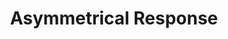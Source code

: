 ---
ee_id: '4416'
site: '1'
type: '2'
long_id: 2017-020 Asymmetrical Response
url: 2017-020-asymmetrical-response
title: 'Asymmetrical Response '
year: '2018'
medium: '120 page book, CD, script, plastic LP sleeve.   '
commission:
dims: 30 x 30 cm
pitch: MASSIVE CATALOG 4 MASSIVE SHOW
ps:
live_url:
related: |-
  [4380] [2017-004-asymmetrical-response-reader-srf-039] 2017-004 Asymmetrical Response Reader: The Kitchen (SRF-039)
  [4390] [2017-041-asymmetrical-response-reader-ibiza] 2017-041 Asymmetrical Response Reader: Ibiza (SRF-041)
youtube:
imgs: asymmetrical-response-2017-020-database-ih--AemK.jpg
subheading: "(Catalog)"
display_year: '2018'
download:
add_credit: 'w/ Olia Lialina. Design by Manuel Berger! '
add_credits:
related_code:
layout: things-i-made
---